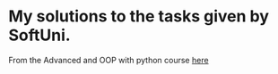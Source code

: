 # My solutions to the tasks given by SoftUni.
From the Advanced and OOP with python course
<a href=https://judge.softuni.org/Contests/#!/List/ByCategory/196/Python-Advanced>here</a>
